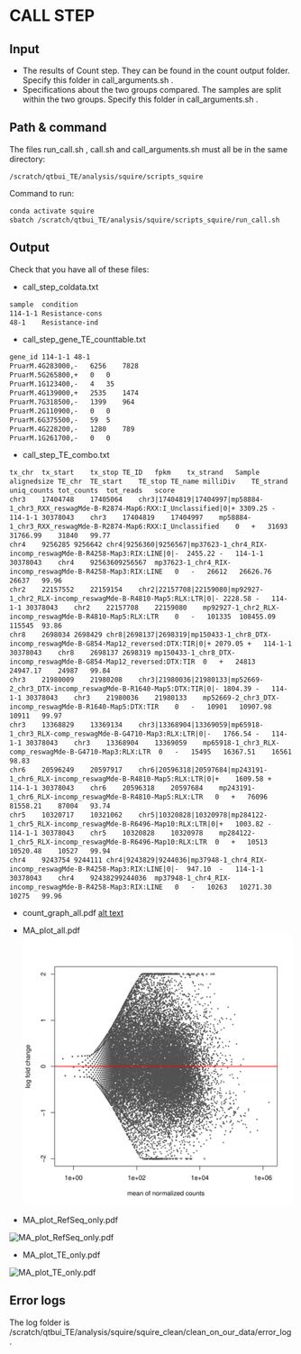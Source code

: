 # CALL STEP

## Input

- The results of Count step. They can be found in the count output folder. Specify this folder in call_arguments.sh .
- Specifications about the two groups compared. The samples are split within the two groups. Specify this folder in call_arguments.sh .


##  Path & command

The files run_call.sh , call.sh and call_arguments.sh must all be in the same directory:
```
/scratch/qtbui_TE/analysis/squire/scripts_squire
```

Command to run:
```
conda activate squire
sbatch /scratch/qtbui_TE/analysis/squire/scripts_squire/run_call.sh
```

## Output


Check that you have all of these files:
- call_step_coldata.txt
```
sample	condition
114-1-1	Resistance-cons
48-1	Resistance-ind

```

- call_step_gene_TE_counttable.txt
```
gene_id	114-1-1	48-1
PruarM.4G283000,-	6256	7828
PruarM.5G265800,+	0	0
PruarM.1G123400,-	4	35
PruarM.4G139000,+	2535	1474
PruarM.7G318500,-	1399	964
PruarM.2G110900,-	0	0
PruarM.6G375500,-	59	5
PruarM.4G228200,-	1280	789
PruarM.1G261700,-	0	0
```

- call_step_TE_combo.txt
```
tx_chr	tx_start	tx_stop	TE_ID	fpkm	tx_strand	Sample	alignedsize	TE_chr	TE_start	TE_stop	TE_name	milliDiv	TE_strand	uniq_counts	tot_counts	tot_reads	score
chr3	17404748	17405064	chr3|17404819|17404997|mp58884-1_chr3_RXX_reswagMde-B-R2874-Map6:RXX:I_Unclassified|0|+	3309.25	-	114-1-1	30378043	chr3	17404819	17404997	mp58884-1_chr3_RXX_reswagMde-B-R2874-Map6:RXX:I_Unclassified	0	+	31693	31766.99	31840	99.77
chr4	9256285	9256642	chr4|9256360|9256567|mp37623-1_chr4_RIX-incomp_reswagMde-B-R4258-Map3:RIX:LINE|0|-	2455.22	-	114-1-1	30378043	chr4	92563609256567	mp37623-1_chr4_RIX-incomp_reswagMde-B-R4258-Map3:RIX:LINE	0	-	26612	26626.76	26637	99.96
chr2	22157552	22159154	chr2|22157708|22159080|mp92927-1_chr2_RLX-incomp_reswagMde-B-R4810-Map5:RLX:LTR|0|-	2228.58	-	114-1-1	30378043	chr2	22157708	22159080	mp92927-1_chr2_RLX-incomp_reswagMde-B-R4810-Map5:RLX:LTR	0	-	101335	108455.09	115545	93.86
chr8	2698034	2698429	chr8|2698137|2698319|mp150433-1_chr8_DTX-incomp_reswagMde-B-G854-Map12_reversed:DTX:TIR|0|+	2079.05	+	114-1-1	30378043	chr8	2698137	2698319	mp150433-1_chr8_DTX-incomp_reswagMde-B-G854-Map12_reversed:DTX:TIR	0	+	24813	24947.17	24987	99.84
chr3	21980009	21980208	chr3|21980036|21980133|mp52669-2_chr3_DTX-incomp_reswagMde-B-R1640-Map5:DTX:TIR|0|-	1804.39	-	114-1-1	30378043	chr3	21980036	21980133	mp52669-2_chr3_DTX-incomp_reswagMde-B-R1640-Map5:DTX:TIR	0	-	10901	10907.98	10911	99.97
chr3	13368829	13369134	chr3|13368904|13369059|mp65918-1_chr3_RLX-comp_reswagMde-B-G4710-Map3:RLX:LTR|0|-	1766.54	-	114-1-1	30378043	chr3	13368904	13369059	mp65918-1_chr3_RLX-comp_reswagMde-B-G4710-Map3:RLX:LTR	0	-	15495	16367.51	16561	98.83
chr6	20596249	20597917	chr6|20596318|20597684|mp243191-1_chr6_RLX-incomp_reswagMde-B-R4810-Map5:RLX:LTR|0|+	1609.58	+	114-1-1	30378043	chr6	20596318	20597684	mp243191-1_chr6_RLX-incomp_reswagMde-B-R4810-Map5:RLX:LTR	0	+	76096	81558.21	87004	93.74
chr5	10320717	10321062	chr5|10320828|10320978|mp284122-1_chr5_RLX-incomp_reswagMde-B-R6496-Map10:RLX:LTR|0|+	1003.82	-	114-1-1	30378043	chr5	10320828	10320978	mp284122-1_chr5_RLX-incomp_reswagMde-B-R6496-Map10:RLX:LTR	0	+	10513	10520.48	10527	99.94
chr4	9243754	9244111	chr4|9243829|9244036|mp37948-1_chr4_RIX-incomp_reswagMde-B-R4258-Map3:RIX:LINE|0|-	947.10	-	114-1-1	30378043	chr4	92438299244036	mp37948-1_chr4_RIX-incomp_reswagMde-B-R4258-Map3:RIX:LINE	0	-	10263	10271.30	10275	99.96

```

- count_graph_all.pdf
[alt text](https://github.com/Elie-Bordron/SQuIRE_usage/blob/main/call/call_images/count_graph_all.pdf)

- MA_plot_all.pdf
![MA_plot_all.pdf](https://github.com/Elie-Bordron/SQuIRE_usage/blob/main/call/call_images/MA_plot_all-1.png "This is a png. To see the pdf, go to the call_images folder")

- MA_plot_RefSeq_only.pdf
<img src="https://github.com/Elie-Bordron/SQuIRE_usage/blob/main/call/call_images/MA_plot_RefSeq_only.png" alt="MA_plot_RefSeq_only.pdf" width="200"/>

- MA_plot_TE_only.pdf
<img src="https://github.com/Elie-Bordron/SQuIRE_usage/blob/main/call/call_images/MA_plot_TE_only.png" alt="MA_plot_TE_only.pdf" width="200"/>

## Error logs
The log folder is /scratch/qtbui_TE/analysis/squire/squire_clean/clean_on_our_data/error_log.



